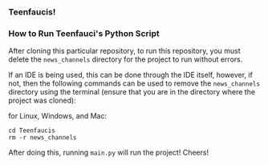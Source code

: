 ### Teenfaucis!

### How to Run Teenfauci's Python Script
After cloning this particular repository, to run this repository, you must delete the ``news_channels`` directory for the project to run without errors. 

If an IDE is being used, this can be done through the IDE itself, however, if not, then the following commands can be used to remove the ``news_channels`` directory using the terminal (ensure that you are in the directory where the project was cloned):

for Linux, Windows, and Mac:
```
cd Teenfaucis
rm -r news_channels
```

After doing this, running ``main.py`` will run the project! Cheers!